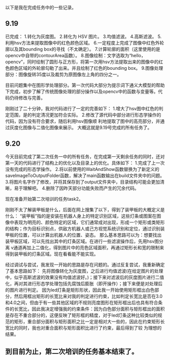 以下是我在完成任务中的一些记录。

9.19
----------------------------------------------------------------------------
已完成：
1.转化为灰度图。
2.转化为 HSV 图片。
3.均值滤波。
4.高斯滤波。
5.利用hsv方法来提取图像中的红色颜色区域。
6.一定程度上完成了图像中红色外轮廓以及其bounding box的寻找（不太确定）。
7.计算轮廓的面积（这里使用的是opencv中自带的contourArea函数）。
8.图像绘制：文字选取为“hello，opencv”，同时绘制了圆形与正方形，将第一次用hsv方法提取出来的图像中的红色颜色区域的外轮廓勾勒了出来。并且绘制了红色的bounding box。
9.图像处理部分：图像旋转35度以及裁剪为原图像左上角的四分之一。

目前问题集中在图形学处理部分。第一次代码大部分为提示词下通义大模型的帮助下完成，初步了解了传统图像处理的部分操作以及opencv中的函数与变量等。代码仍待修改与完善。

刚刚过了二十分钟，我对代码进行了一定的完善如下：
1.增大了hsv图中红色的判定范围，是的判定清况更加符合实际。
2.修改了源代码中部分进行形态学操作的代码，因为没有符合要求，随后利用hsv图像顺
利地提取了图中的高亮部分，并通过灰度化图像与二值化图像来展示。
大概这就是9.19号完成的所有任务了。

9.20
-------------------------------------------------------------------------------
今天目前完成了第二次任务一中的所有任务，在完成第一天剩余任务的同时，还对第一天的代码进行了结构上的优化以及目录上的优化。具体如下：
1.完成了上一次没有完成的形态学操作。
2.将以前使用的WaitAndShow函数替换为了新定义的saveImageToOutputFolder函数，解决了main函数输出在build文件夹中的问题。
3.将图片名字作了修改，并将其保存到了output文件夹中，目录结构可能会更加清晰，易于理解吧。
4.删除了因昨天部分功能失败而产生的冗余代码。

现在准备开始第二次培训的任务task2。

刚刚不太了解装甲板是什么，后面在网上搜集了以下，得到了装甲板的大概定义是什么：
“装甲板”指的是安装在机器人身上的特定识别区域，这些灯条或图案在图像中表现为明亮的、颜色特定的区域，它们通常成对出现，形成一个矩形或类矩形的结构；作为目标识别点，供敌方机器人或己方视觉系统识别和定位，通过识别装甲板的位置，可以计算出机器人的位置、姿态。
那么基本思路可以为：想要找出装甲板区域，可以先找出其中的灯条区域。在进行一些滤波操作后，先用hsv图分离 v通道再加上二值化，得到图片中的亮色区域面积，再通过矩形长和宽的限制来得到装甲板的灯条区域。现在看看能不能实现。

经过调试与尝试，我发现一开始的思路是存在问题的。通过反复尝试，我重新确定了基本思路如下：
先将图像转化为灰度图，之后进行均值滤波(在给定图片的处理中，似乎高斯滤波的效果没有均值滤波好。)；接下来对滤波后的灰度图片进行二值化，再对其进行形态学处理包括先腐蚀后膨胀（即开操作）；接下来便是对处理后的图片进行判定。
因为led灯条是矩形形状，因此我一开始使用矩形框出白色部分，然后用框出矩形的长宽比来对我的判定进行约束，比如判定长宽比是否在3.0和4.0之间，但由于有一些其他区域的不规则亮度图形在矩形框出后也具有符合条件的长宽比，因此我决定增强我的约束条件：因为白色部分面积与矩形框出的面积是存在不重合部分的，这便反映了矩形框的精度，对于led灯条这种比较类似的规范的矩形，重合部分面积与矩形面积之比一定是相对大一些的，因此在约束矩形长宽比的同时，我也对重合面积与矩形面积比进行了约束，最后得到了较
为理想的结果。

到目前为止，第二次培训的任务基本结束了。
-------------------------------------------------------------------------------
